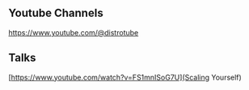 ## Youtube Channels
https://www.youtube.com/@distrotube

## Talks
[https://www.youtube.com/watch?v=FS1mnISoG7U](Scaling Yourself)

